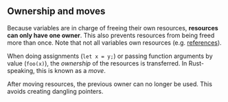 ## Ownership and moves
Because variables are in charge of freeing their own resources, **resources can only have one owner**. This also prevents resources from being freed more than once. Note that not all variables own resources (e.g. [references](https://doc.rust-lang.org/rust-by-example/flow_control/match/destructuring/destructure_pointers.html)).

When doing assignments (`let x = y;`) or passing function arguments by value (`foo(x)`), the *ownership* of the resources is transferred. In Rust-speaking, this is known as a *move*.

After moving resources, the previous owner can no longer be used. This avoids creating dangling pointers.